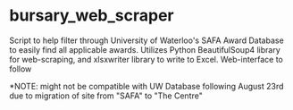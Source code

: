 # bursary_web_scraper
Script to help filter through University of Waterloo's SAFA Award Database to easily find all applicable awards. 
Utilizes Python BeautifulSoup4 library for web-scraping, and xlsxwriter library to write to Excel. 
Web-interface to follow

*NOTE: might not be compatible with UW Database following August 23rd due to migration of site from "SAFA" to "The Centre"
